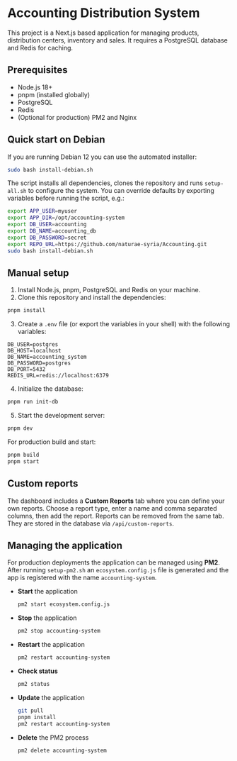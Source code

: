 # Accounting Distribution System

This project is a Next.js based application for managing products, distribution centers, inventory and sales. It requires a PostgreSQL database and Redis for caching.

## Prerequisites

- Node.js 18+
- pnpm (installed globally)
- PostgreSQL
- Redis
- (Optional for production) PM2 and Nginx

## Quick start on Debian

If you are running Debian 12 you can use the automated installer:

```bash
sudo bash install-debian.sh
```

The script installs all dependencies, clones the repository and runs `setup-all.sh` to configure the system. You can override defaults by exporting variables before running the script, e.g.:

```bash
export APP_USER=myuser
export APP_DIR=/opt/accounting-system
export DB_USER=accounting
export DB_NAME=accounting_db
export DB_PASSWORD=secret
export REPO_URL=https://github.com/naturae-syria/Accounting.git
sudo bash install-debian.sh
```

## Manual setup

1. Install Node.js, pnpm, PostgreSQL and Redis on your machine.
2. Clone this repository and install the dependencies:

```bash
pnpm install
```

3. Create a `.env` file (or export the variables in your shell) with the following variables:

```env
DB_USER=postgres
DB_HOST=localhost
DB_NAME=accounting_system
DB_PASSWORD=postgres
DB_PORT=5432
REDIS_URL=redis://localhost:6379
```

4. Initialize the database:

```bash
pnpm run init-db
```

5. Start the development server:

```bash
pnpm dev
```

For production build and start:

```bash
pnpm build
pnpm start
```

## Custom reports

The dashboard includes a **Custom Reports** tab where you can define your own reports. Choose a report type, enter a name and comma separated columns, then add the report. Reports can be removed from the same tab. They are stored in the database via `/api/custom-reports`.

## Managing the application

For production deployments the application can be managed using **PM2**. After running `setup-pm2.sh` an `ecosystem.config.js` file is generated and the app is registered with the name `accounting-system`.

- **Start** the application

  ```bash
  pm2 start ecosystem.config.js
  ```

- **Stop** the application

  ```bash
  pm2 stop accounting-system
  ```

- **Restart** the application

  ```bash
  pm2 restart accounting-system
  ```

- **Check status**

  ```bash
  pm2 status
  ```

- **Update** the application

  ```bash
  git pull
  pnpm install
  pm2 restart accounting-system
  ```

- **Delete** the PM2 process

  ```bash
  pm2 delete accounting-system
  ```

